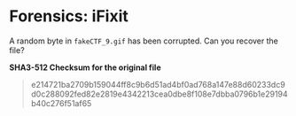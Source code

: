 # Forensics: iFixit

A random byte in `fakeCTF_9.gif` has been corrupted. Can you recover the file?

**SHA3-512 Checksum for the original file**
> e214721ba2709b159044ff8c9b6d51ad4bf0ad768a147e88d60233dc9d0c288092fed82e2819e4342213cea0dbe8f108e7dbba0796b1e29194b40c276f51af65